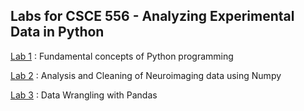 ## Labs for CSCE 556 - Analyzing Experimental Data in Python

[Lab 1](https://github.com/kfrancis2017/csce556-labs/blob/4ad01016d878f45abebf6996626e7ab3a421697a/CSCE556_Lab1.ipynb) :  Fundamental concepts of Python programming 

[Lab 2](https://github.com/kfrancis2017/csce556-labs/blob/74bf024d9a18d227e4aaad5b34a4aa8ac8a61de9/CSCE556_Lab2.ipynb) :  Analysis and Cleaning of Neuroimaging data using Numpy

[Lab 3](https://github.com/kfrancis2017/csce556-labs/blob/main/CSCE556_Lab3.ipynb) : Data Wrangling with Pandas
